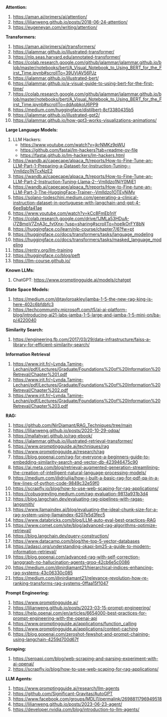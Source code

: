 **Attention:**
1.	https://aman.ai/primers/ai/attention/
2.	https://lilianweng.github.io/posts/2018-06-24-attention/
3.	https://eugeneyan.com/writing/attention/ 
    
**Transformers:**
1.	https://aman.ai/primers/ai/transformers/ 
2.	https://jalammar.github.io/illustrated-transformer/ 
3.	https://nlp.seas.harvard.edu/annotated-transformer/
   4. https://colab.research.google.com/github/jalammar/jalammar.github.io/blob/master/notebooks/bert/A_Visual_Notebook_to_Using_BERT_for_the_First_Time.ipynb#scrollTo=39UVjAV56PJz
5.	https://jalammar.github.io/illustrated-bert/ 
6.	https://jalammar.github.io/a-visual-guide-to-using-bert-for-the-first-time/ 
   7. https://colab.research.google.com/github/jalammar/jalammar.github.io/blob/master/notebooks/bert/A_Visual_Notebook_to_Using_BERT_for_the_First_Time.ipynb#scrollTo=ddAqbkoU6PP9
8.	https://medium.com/huggingface/distilbert-8cf3380435b5 
9.	https://jalammar.github.io/illustrated-gpt2/  
10. https://jalammar.github.io/how-gpt3-works-visualizations-animations/

**Large Language Models:**

1.	LLM Hackers:
    -	https://www.youtube.com/watch?v=jkrNMKz9pWU
    -	https://github.com/fastai/lm-hackers?tab=readme-ov-file 
    -	https://fastai.github.io/lm-hackers/lm-hackers.html
2.	https://wandb.ai/capecape/alpaca_ft/reports/How-to-Fine-Tune-an-LLM-Part-1-Preparing-a-Dataset-for-Instruction-Tuning--Vmlldzo1NTcxNzE2 
3.	  https://wandb.ai/capecape/alpaca_ft/reports/How-to-Fine-Tune-an-LLM-Part-2-Instruction-Tuning-Llama-2--Vmlldzo1NjY0MjE1 
4.	https://wandb.ai/capecape/alpaca_ft/reports/How-to-Fine-tune-an-LLM-Part-3-The-HuggingFace-Trainer--Vmlldzo1OTEyNjMy 
5.	https://solano-todeschini.medium.com/generating-a-clinical-instruction-dataset-in-portuguese-with-langchain-and-gpt-4-6ee9abfa41ae 
6.	https://www.youtube.com/watch?v=kCc8FmEb1nY
7.	https://colab.research.google.com/drive/1JMLa53HDuA-i7ZBmqV7ZnA3c_fvtXnx-?usp=sharing#scrollTo=hoelkOrFY8bN 
8.	https://huggingface.co/learn/nlp-course/chapter7/6?fw=pt 
9.	https://huggingface.co/docs/transformers/tasks/language_modeling 
10.	https://huggingface.co/docs/transformers/tasks/masked_language_modeling 
11.	https://rentry.org/llm-training 
12.	https://huggingface.co/blog/peft 
13. https://llm-course.github.io/

**Known LLMs:**
1. ChatGPT: https://www.promptingguide.ai/models/chatgpt 

**State Space Models:**
1. https://medium.com/@tayloroakley/jamba-1-5-the-new-rag-king-is-here-402c6bfdbfc3
2. https://techcommunity.microsoft.com/t5/ai-ai-platform-blog/introducing-ai21-labs-jamba-1-5-large-and-jamba-1-5-mini-on/ba-p/4220040 

**Similarity Search:** 

1. https://engineering.fb.com/2017/03/29/data-infrastructure/faiss-a-library-for-efficient-similarity-search/

**Information Retrieval** 
1. https://www.irit.fr/~Lynda.Tamine-Lechani/pdf/Lectures/Graduate/Foundations%20of%20Information%20Retreval/Chapter%201.pdf
2. https://www.irit.fr/~Lynda.Tamine-Lechani/pdf/Lectures/Graduate/Foundations%20of%20Information%20Retreval/Chapter%202.pdf
3. https://www.irit.fr/~Lynda.Tamine-Lechani/pdf/Lectures/Graduate/Foundations%20of%20Information%20Retreval/Chapter%203.pdf
    
**RAG:**

1.  https://github.com/NirDiamant/RAG_Techniques/tree/main
2.  https://lilianweng.github.io/posts/2020-10-29-odqa/
3.  https://mallahyari.github.io/rag-ebook/
4.	https://jalammar.github.io/illustrated-retrieval-transformer/
5.	https://www.promptingguide.ai/techniques/rag  
6.	https://www.promptingguide.ai/research/rag
7.	https://blog.gopenai.com/rag-for-everyone-a-beginners-guide-to-embedding-similarity-search-and-vector-db-423946475c90
8.	https://ai.meta.com/blog/retrieval-augmented-generation-streamlining-the-creation-of-intelligent-natural-language-processing-models/
9.	https://medium.com/@drjulija/how-i-built-a-basic-rag-for-pdf-qa-in-a-few-lines-of-python-code-9849c32e59f0
10.  https://scrapfly.io/blog/how-to-use-web-scaping-for-rag-applications/
11.  https://cobusgreyling.medium.com/rag-evaluation-9813a931b3d4
12.  https://blog.langchain.dev/evaluating-rag-pipelines-with-ragas-langsmith/
13.  https://www.llamaindex.ai/blog/evaluating-the-ideal-chunk-size-for-a-rag-system-using-llamaindex-6207e5d3fec5
14.  https://www.databricks.com/blog/LLM-auto-eval-best-practices-RAG
15.  https://www.comet.com/site/blog/advanced-rag-algorithms-optimize-retrieval/
16.  https://blog.langchain.dev/query-construction/
17.  https://www.datacamp.com/blog/the-top-5-vector-databases
18.  https://adasci.org/understanding-okapi-bm25-a-guide-to-modern-information-retrieval/
19.  https://blog.gopenai.com/advanced-rag-with-self-correction-langgraph-no-hallucination-agents-groq-42cb6e5c0086
20.  https://medium.com/@nirdiamant21/hierarchical-indices-enhancing-rag-systems-43c06330c085
21.  https://medium.com/@nirdiamant21/relevance-revolution-how-re-ranking-transforms-rag-systems-0ffaa15f1047 

**Prompt Engineering:**

1.	https://www.promptingguide.ai/ 
2.	https://lilianweng.github.io/posts/2023-03-15-prompt-engineering/ 
3.	https://help.openai.com/en/articles/6654000-best-practices-for-prompt-engineering-with-the-openai-api 
4.	https://www.promptingguide.ai/applications/function_calling 
5.	https://www.promptingguide.ai/applications/context-caching
6.	https://blog.gopenai.com/zeroshot-fewshot-and-prompt-chaining-using-langchain-4259d700d67f

**Scraping:**

1. https://serpapi.com/blog/web-scraping-and-parsing-experiment-with-ai-openai/
2. https://scrapfly.io/blog/how-to-use-web-scaping-for-rag-applications/
   
**LLM Agents:**

1.	https://www.promptingguide.ai/research/llm-agents
2.	https://github.com/Significant-Gravitas/AutoGPT
3.	https://www.facebook.com/groups/MDLI1/permalink/2698811796949518
4.	https://lilianweng.github.io/posts/2023-06-23-agent/
5.	https://developer.nvidia.com/blog/introduction-to-llm-agents/
